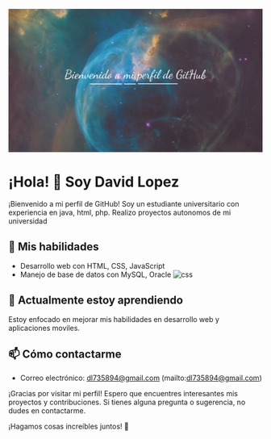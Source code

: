 <p align="center">
  <img src="./assets/Dark Universal Space Gaming Channel Banner.png" alt="¡Hola! Soy David">
</p>

# ¡Hola! 👋 Soy David Lopez

¡Bienvenido a mi perfil de GitHub! Soy un estudiante universitario con experiencia en java, html, php. Realizo proyectos autonomos de mi universidad

## 🚀 Mis habilidades

- Desarrollo web con  HTML, CSS, JavaScript
- Manejo de base de datos con MySQL, Oracle
  ![css](https://img.shields.io/badge/CSS3-1572B6?style=for-the-badge&logo=css3&logoColor=white)

## 🌱 Actualmente estoy aprendiendo

Estoy enfocado en mejorar mis habilidades en desarrollo web y aplicaciones moviles.

## 📫 Cómo contactarme

- Correo electrónico: dl735894@gmail.com (mailto:dl735894@gmail.com)

¡Gracias por visitar mi perfil! Espero que encuentres interesantes mis proyectos y contribuciones. Si tienes alguna pregunta o sugerencia, no dudes en contactarme.

¡Hagamos cosas increíbles juntos! 🚀

